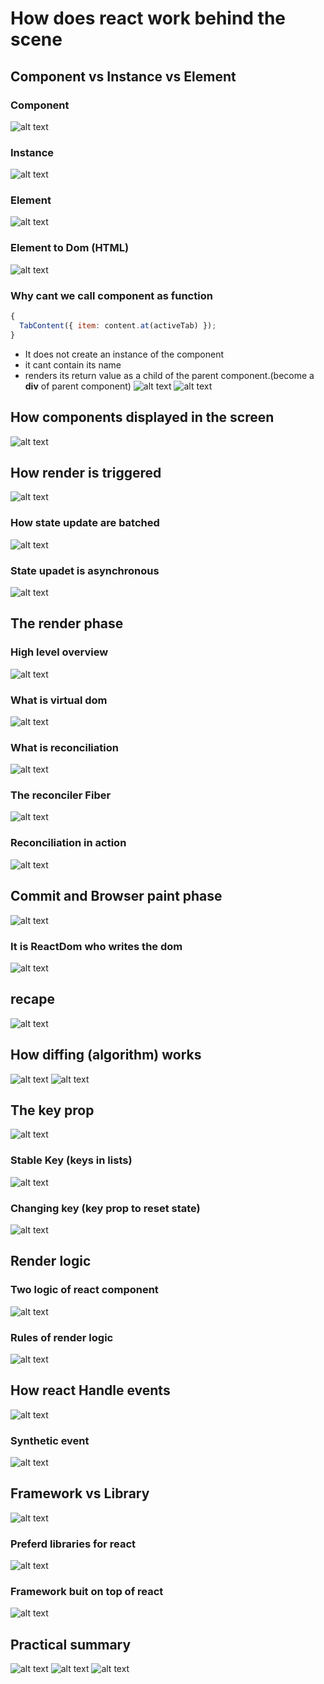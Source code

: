# How does react work behind the scene

## Component vs Instance vs Element

### Component

![alt text](components-react.png)

### Instance

![alt text](component-instance.png)

### Element

![alt text](react-element.png)

### Element to Dom (HTML)

![alt text](elemet-to-dom.png)

### Why cant we call component as function

```jsx
{
  TabContent({ item: content.at(activeTab) });
}
```

- It does not create an instance of the component
- it cant contain its name
- renders its return value as a child of the parent component.(become a **div** of parent component)
  ![alt text](wrong-way-to-use-components.png)
  ![alt text](cant-even-mahange-own-state.png)

## How components displayed in the screen

![alt text](how-component-displayed-on-the-screen.png)

## How render is triggered

![alt text](how-render-is-trigered.png)

### How state update are batched

![alt text](how-stateUpdate-areBatched.png)

### State upadet is asynchronous

![alt text](updating-stateIs-asynchronous.png)

## The render phase

### High level overview

![alt text](render-phase.png)

### What is virtual dom

![alt text](virtual-dom.png)

### What is reconciliation

![alt text](reconciliation.png)

### The reconciler Fiber

![alt text](the-reconciler-FIBER.png)

### Reconciliation in action

![alt text](reconciliation-in-action.png)

## Commit and Browser paint phase

![alt text](the-commit-and-browserpain-phase.png)

### It is ReactDom who writes the dom

![alt text](commit-and-browserpaint-2.png)

## recape

![alt text](recape.png)

## How diffing (algorithm) works

![alt text](how-diffing-works.png)
![alt text](how-diffing-works-2.png)

## The key prop

![alt text](the-key-prop.png)

### Stable Key (keys in lists)

![alt text](keys-in-lists-stableKey.png)

### Changing key (key prop to reset state)

![alt text](key-prop-to-reset-state-ChangingKey.png)

## Render logic

### Two logic of react component

![alt text](two-logic-of-react-component.png)

### Rules of render logic

![alt text](rules-of-renderLogic.png)

## How react Handle events

![alt text](how-react-handle-events.png)

### Synthetic event

![alt text](sythetic-event.png)

## Framework vs Library

![alt text](framework-vs-library.png)

### Preferd libraries for react

![alt text](some-of-the-prefered-library.png)

### Framework buit on top of react

![alt text](framework-buit-onTop-oFreact.png)

## Practical summary

![alt text](practical-summary-1.png)
![alt text](practical-summary-3.png)
![alt text](practical-summary-2.png)
